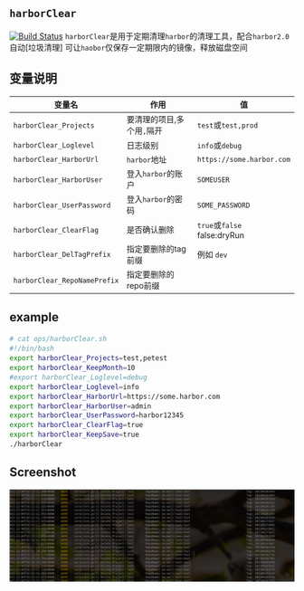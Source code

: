 
## `harborClear` 
[![Build Status](https://app.travis-ci.com/YouCD/harborClear.svg?branch=master)](https://app.travis-ci.com/YouCD/harborClear)
`harborClear`是用于定期清理`harbor`的清理工具，配合`harbor2.0` 自动[垃圾清理] 可让`haobor`仅保存一定期限内的镜像，释放磁盘空间

## 变量说明

|变量名| 作用                          | 值                            |
|---|-----------------------------|------------------------------|
|`harborClear_Projects`| 要清理的项目,多个用`,`隔开             | `test`或`test,prod`           |
|`harborClear_Loglevel`| 日志级别                        | `info`或`debug`               |
|`harborClear_HarborUrl`| `harbor`地址                  | `https://some.harbor.com`    |
|`harborClear_HarborUser`| 登入`harbor`的账户               | `SOMEUSER`                   |
|`harborClear_UserPassword`| 登入`harbor`的密码               | `SOME_PASSWORD`              |
|`harborClear_ClearFlag`| 是否确认删除                      | `true`或`false`  false:dryRun |
|`harborClear_DelTagPrefix`| 指定要删除的tag前缀| 例如 `dev`                     |
|`harborClear_RepoNamePrefix`| 指定要删除的repo前缀|                              |



## example

```sh
# cat ops/harborClear.sh 
#!/bin/bash
export harborClear_Projects=test,petest
export harborClear_KeepMonth=10
#export harborClear_Loglevel=debug
export harborClear_Loglevel=info
export harborClear_HarborUrl=https://some.harbor.com
export harborClear_HarborUser=admin
export harborClear_UserPassword=harbor12345
export harborClear_ClearFlag=true
export harborClear_KeepSave=true
./harborClear

```

## Screenshot
![2021-12-04-163241_1377x446_scrot](./doc/image/2021-12-04-163241_1377x446_scrot.png)
